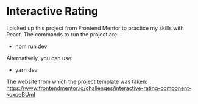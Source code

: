 <h1>Interactive Rating</h1>

I picked up this project from Frontend Mentor to practice my skills with React. The commands to run the project are:

  + npm run dev 

Alternatively, you can use:
 
  + yarn dev

The website from which the project template was taken: https://www.frontendmentor.io/challenges/interactive-rating-component-koxpeBUmI



